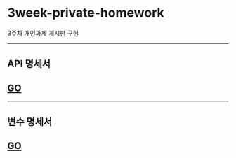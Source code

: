 # 3week-private-homework
3주차 개인과제 게시판 구현
_______________________
## API 명세서

## <a href='.\Process_specification\api.md'>GO</a>

_______________
## 변수 명세서

## <a href='.\Process_specification\variable.md'>GO</a>
